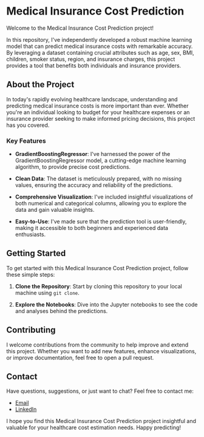 # Medical Insurance Cost Prediction

Welcome to the Medical Insurance Cost Prediction project!

In this repository, I've independently developed a robust machine learning model that can predict medical insurance costs with remarkable accuracy. By leveraging a dataset containing crucial attributes such as age, sex, BMI, children, smoker status, region, and insurance charges, this project provides a tool that benefits both individuals and insurance providers.

## About the Project

In today's rapidly evolving healthcare landscape, understanding and predicting medical insurance costs is more important than ever. Whether you're an individual looking to budget for your healthcare expenses or an insurance provider seeking to make informed pricing decisions, this project has you covered.

### Key Features

- **GradientBoostingRegressor**: I've harnessed the power of the GradientBoostingRegressor model, a cutting-edge machine learning algorithm, to provide precise cost predictions.

- **Clean Data**: The dataset is meticulously prepared, with no missing values, ensuring the accuracy and reliability of the predictions.

- **Comprehensive Visualization**: I've included insightful visualizations of both numerical and categorical columns, allowing you to explore the data and gain valuable insights.

- **Easy-to-Use**: I've made sure that the prediction tool is user-friendly, making it accessible to both beginners and experienced data enthusiasts.

## Getting Started

To get started with this Medical Insurance Cost Prediction project, follow these simple steps:

1. **Clone the Repository**: Start by cloning this repository to your local machine using `git clone`.

2. **Explore the Notebooks**: Dive into the Jupyter notebooks to see the code and analyses behind the predictions.

## Contributing

I welcome contributions from the community to help improve and extend this project. Whether you want to add new features, enhance visualizations, or improve documentation, feel free to open a pull request.

## Contact

Have questions, suggestions, or just want to chat? Feel free to contact me:

- [Email](mailto:mazen.balatt@gmail.com)
- [LinkedIn](https://www.linkedin.com/in/mazen-mahmoud-381674232/)

I hope you find this Medical Insurance Cost Prediction project insightful and valuable for your healthcare cost estimation needs. Happy predicting!
